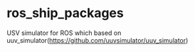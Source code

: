 # ros_ship_packages
USV simulator for ROS which based on uuv_simulator(https://github.com/uuvsimulator/uuv_simulator)
